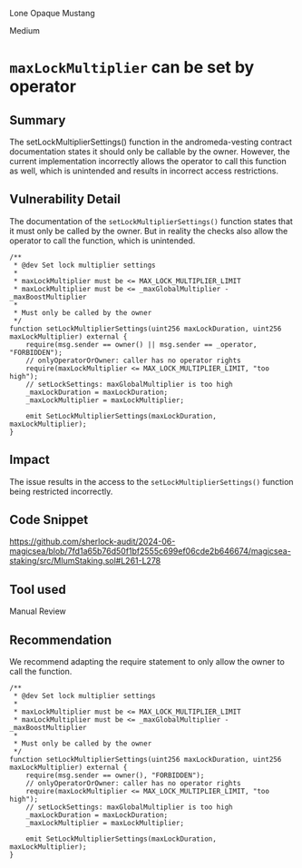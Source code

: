 Lone Opaque Mustang

Medium

# `maxLockMultiplier` can be set by operator

## Summary

The setLockMultiplierSettings() function in the andromeda-vesting contract documentation states it should only be callable by the owner. However, the current implementation incorrectly allows the operator to call this function as well, which is unintended and results in incorrect access restrictions.

## Vulnerability Detail

The documentation of the `setLockMultiplierSettings()` function states that it must only be called by the owner. But in reality the checks also allow the operator to call the function, which is unintended.

```solidity
/**
 * @dev Set lock multiplier settings
 *
 * maxLockMultiplier must be <= MAX_LOCK_MULTIPLIER_LIMIT
 * maxLockMultiplier must be <= _maxGlobalMultiplier - _maxBoostMultiplier
 *
 * Must only be called by the owner
 */
function setLockMultiplierSettings(uint256 maxLockDuration, uint256 maxLockMultiplier) external {
    require(msg.sender == owner() || msg.sender == _operator, "FORBIDDEN");
    // onlyOperatorOrOwner: caller has no operator rights
    require(maxLockMultiplier <= MAX_LOCK_MULTIPLIER_LIMIT, "too high");
    // setLockSettings: maxGlobalMultiplier is too high
    _maxLockDuration = maxLockDuration;
    _maxLockMultiplier = maxLockMultiplier;

    emit SetLockMultiplierSettings(maxLockDuration, maxLockMultiplier);
}
```

## Impact

The issue results in the access to the `setLockMultiplierSettings()` function being restricted incorrectly.

## Code Snippet

https://github.com/sherlock-audit/2024-06-magicsea/blob/7fd1a65b76d50f1bf2555c699ef06cde2b646674/magicsea-staking/src/MlumStaking.sol#L261-L278

## Tool used

Manual Review

## Recommendation

We recommend adapting the require statement to only allow the owner to call the function.

```solidity
/**
 * @dev Set lock multiplier settings
 *
 * maxLockMultiplier must be <= MAX_LOCK_MULTIPLIER_LIMIT
 * maxLockMultiplier must be <= _maxGlobalMultiplier - _maxBoostMultiplier
 *
 * Must only be called by the owner
 */
function setLockMultiplierSettings(uint256 maxLockDuration, uint256 maxLockMultiplier) external {
    require(msg.sender == owner(), "FORBIDDEN");
    // onlyOperatorOrOwner: caller has no operator rights
    require(maxLockMultiplier <= MAX_LOCK_MULTIPLIER_LIMIT, "too high");
    // setLockSettings: maxGlobalMultiplier is too high
    _maxLockDuration = maxLockDuration;
    _maxLockMultiplier = maxLockMultiplier;

    emit SetLockMultiplierSettings(maxLockDuration, maxLockMultiplier);
}
```
